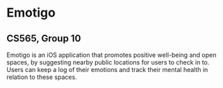 # Emotigo
## CS565, Group 10

Emotigo is an iOS application that promotes positive well-being and open spaces, by suggesting nearby public locations for users to check in to.
Users can keep a log of their emotions and track their mental health in relation to these spaces.

